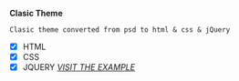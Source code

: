 **Clasic Theme**
```
Clasic theme converted from psd to html & css & jQuery
```
-[x] HTML
-[x] CSS
-[x] JQUERY
*[VISIT THE EXAMPLE](http://gotravelgo.tk/clasic/)*
